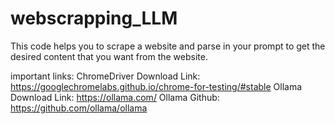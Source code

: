 # webscrapping_LLM

This code helps you to scrape a website and parse in your prompt to get the desired content that you want from the website.

important links:
ChromeDriver Download Link: https://googlechromelabs.github.io/chrome-for-testing/#stable
Ollama Download Link: https://ollama.com/
Ollama Github: https://github.com/ollama/ollama
